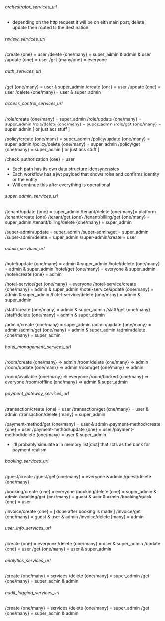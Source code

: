 ###### orchestrator_services_url ###### 

- depending on the http request it will be on eith main 
post, delete , update then routed to the destination

###### review_services_url ###### 

/create {one} = user
/delete {one/many} = super_admin & admin & user
/update {one} = user
/get {many/one} = everyone

###### auth_services_url ###### 

/get {one/many} = user & super_admin
/create {one} = user
/update {one} = user
/delete {one/many} = user & super_admin

###### access_control_services_url ###### 

/role/create {one/many} = super_admin
/role/update {one/many} = super_admin
/role/delete {one/many} = super_admin
/role/get {one/many} =  super_admin [ or just acs stuff ]

/policy/create {one/many} = super_admin
/policy/update {one/many} = super_admin
/policy/delete {one/many} = super_admin
/policy/get {one/many} =  super_admin [ or just acs stuff ]

/check_authorization {one} = user

- Each path has its own data structure ideosyncrasies
- Each workflow has a jwt payload that shows roles and confirms
identity or the entity 
- Will continue this after everything is operational

###### super_admin_services_url ###### 

/tenant/update {one} = super_admin
/tenant/delete {one/many}= platform
/tenant/create {one}
/tenant/get {one}
/tenant/billing/get {one/many} = super_admin 
/tenant/billing/delete {one/many} = super_admin 

/super-admin/update = super_admin
/super-admin/get = super_admin
/super-admin/delete = super_admin
/super-admin/create = user

###### admin_services_url ###### 

/hotel/update {one/many} = admin & super_admin
/hotel/delete {one/many} = admin & super_admin
/hotel/get {one/many} = everyone & super_admin
/hotel/create {one} = admin

/hotel-service/get {one/many} = everyone 
/hotel-service/create {one/many} = admin & super_admin
/hotel-service/update {one/many} = admin & super_admin
/hotel-service/delete {one/many} = admin & super_admin

/staff/create {one/many} = admin & super_admin
/staff/get {one/many}
/staff/delete {one/many} = admin & super_admin

/admin/create {one/many} = super_admin
/admin/update {one/many} = admin
/admin/get {one/many} = admin & super_admin
/admin/delete {one/many} = super_admin

###### hotel_management_services_url ###### 

/room/create {one/many} => admin
/room/delete {one/many} => admin
/room/update {one/many} => admin
/room/get {one/many} => admin

/room/available {one/many} => everyone
/room/booked {one/many} => everyone
/room/offline {one/many} => admin & super_admin

###### payment_gateway_services_url ###### 

/transaction/create {one} = user
/transaction/get {one/many} = user & admin
/transaction/delete {many} = super_admin

/payment-method/get {one/many} = user & admin
/payment-method/create {one} = user
/payment-method/update {one} = user
/payment-method/delete {one/many} = user & super_admin

- I'll probably simulate a in memory list[dict] that acts as the bank for payment realism

###### booking_services_url ###### 

/guest/create 
/guest/get {one/many} = everyone & admin 
/guest/delete {one/many} 

/booking/create {one} = everyone
/booking/delete {one} = super_admin & admin
/booking/get {one/many} = guest & user & admin
/booking/quick {one} = user

/invoice/create {one} = [ done after booking is made ]
/invoice/get {one/many} = guest & user & admin
/invoice/delete {many} = admin

###### user_info_services_url ###### 

/create {one} = everyone
/delete {one/many} = user & super_admin
/update {one} = user
/get {one/many} = user & super_admin

###### analytics_services_url ###### 

/create {one/many} = services
/delete {one/many} = super_admin
/get {one/many} = super_admin & admin

###### audit_logging_services_url ###### 

/create {one/many} = services
/delete {one/many} = super_admin
/get {one/many} = super_admin & admin









